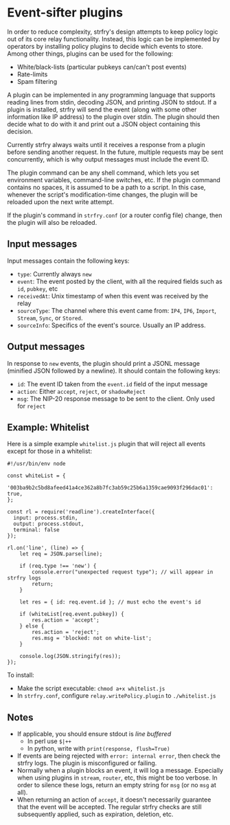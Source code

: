 # Event-sifter plugins

In order to reduce complexity, strfry's design attempts to keep policy logic out of its core relay functionality. Instead, this logic can be implemented by operators by installing policy plugins to decide which events to store. Among other things, plugins can be used for the following:

* White/black-lists (particular pubkeys can/can't post events)
* Rate-limits
* Spam filtering

A plugin can be implemented in any programming language that supports reading lines from stdin, decoding JSON, and printing JSON to stdout. If a plugin is installed, strfry will send the event (along with some other information like IP address) to the plugin over stdin. The plugin should then decide what to do with it and print out a JSON object containing this decision.

Currently strfry always waits until it receives a response from a plugin before sending another request. In the future, multiple requests may be sent concurrently, which is why output messages must include the event ID.

The plugin command can be any shell command, which lets you set environment variables, command-line switches, etc. If the plugin command contains no spaces, it is assumed to be a path to a script. In this case, whenever the script's modification-time changes, the plugin will be reloaded upon the next write attempt.

If the plugin's command in `strfry.conf` (or a router config file) change, then the plugin will also be reloaded.


## Input messages

Input messages contain the following keys:

* `type`: Currently always `new`
* `event`: The event posted by the client, with all the required fields such as `id`, `pubkey`, etc
* `receivedAt`: Unix timestamp of when this event was received by the relay
* `sourceType`: The channel where this event came from: `IP4`, `IP6`, `Import`, `Stream`, `Sync`, or `Stored`.
* `sourceInfo`: Specifics of the event's source. Usually an IP address.


## Output messages

In response to `new` events, the plugin should print a JSONL message (minified JSON followed by a newline). It should contain the following keys:

* `id`: The event ID taken from the `event.id` field of the input message
* `action`: Either `accept`, `reject`, or `shadowReject`
* `msg`: The NIP-20 response message to be sent to the client. Only used for `reject`


## Example: Whitelist

Here is a simple example `whitelist.js` plugin that will reject all events except for those in a whitelist:

    #!/usr/bin/env node

    const whiteList = {
        '003ba9b2c5bd8afeed41a4ce362a8b7fc3ab59c25b6a1359cae9093f296dac01': true,
    };

    const rl = require('readline').createInterface({
      input: process.stdin,
      output: process.stdout,
      terminal: false
    });

    rl.on('line', (line) => {
        let req = JSON.parse(line);

        if (req.type !== 'new') {
            console.error("unexpected request type"); // will appear in strfry logs
            return;
        }

        let res = { id: req.event.id }; // must echo the event's id

        if (whiteList[req.event.pubkey]) {
            res.action = 'accept';
        } else {
            res.action = 'reject';
            res.msg = 'blocked: not on white-list';
        }

        console.log(JSON.stringify(res));
    });

To install:

* Make the script executable: `chmod a+x whitelist.js`
* In `strfry.conf`, configure `relay.writePolicy.plugin` to `./whitelist.js`


## Notes

* If applicable, you should ensure stdout is *line buffered*
  * In perl use `$|++`
  * In python, write with `print(response, flush=True)`
* If events are being rejected with `error: internal error`, then check the strfry logs. The plugin is misconfigured or failing.
* Normally when a plugin blocks an event, it will log a message. Especially when using plugins in `stream`, `router`, etc, this might be too verbose. In order to silence these logs, return an empty string for `msg` (or no `msg` at all).
* When returning an action of `accept`, it doesn't necessarily guarantee that the event will be accepted. The regular strfry checks are still subsequently applied, such as expiration, deletion, etc.
